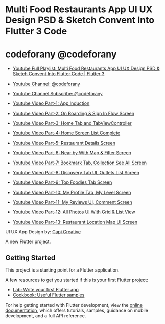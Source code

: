 # Multi Food Restaurants App UI UX Design PSD & Sketch Convent Into Flutter 3 Code

# codeforany @codeforany

- [Youtube Full Playlist: Multi Food Restaurants App UI UX Design PSD & Sketch Convent Into Flutter Code | Flutter 3](https://www.youtube.com/playlist?list=PLzcRC7PA0xWTacE7f0rxm1hyOgJe8DW5l)
- [Youtube Channel: @codeforany](https://www.youtube.com/channel/UCdQTp9wRK5vAOlEQZf9PHSg)
- [Youtube Channel Subscribe: @codeforany](https://www.youtube.com/channel/UCdQTp9wRK5vAOlEQZf9PHSg?sub_confirmation=1)

- [Youtube Video Part-1: App Induction](https://youtu.be/zQDz1pD2aT8)
- [Youtube Video Part-2: On Boarding & Sign In Flow Screen](https://youtu.be/UYwdXCTDzeY)
- [Youtube Video Part-3: Home Tab and TabViewController](https://youtu.be/fvEafF7287c)
- [Youtube Video Part-4: Home Screen List Complete](https://youtu.be/_RViRScW08I)
- [Youtube Video Part-5: Restaurant Details Screen](https://youtu.be/BiSqr7Qeo8I)
- [Youtube Video Part-6: Near by With Map & Filter Screen](https://youtu.be/KD4eoGQCbOo)
- [Youtube Video Part-7: Bookmark Tab, Collection See All Screen](https://youtu.be/u0XhLw75TKc)
- [Youtube Video Part-8: Discovery Tab UI, Outlets List Screen](https://youtu.be/Sq0AMk2DQtE)
- [Youtube Video Part-9: Top Foodies Tab Screen](https://youtu.be/9VClTuADkFs)
- [Youtube Video Part-10: My Profile Tab, My Level Screen](https://youtu.be/3zi7wa4JL5g)
- [Youtube Video Part-11: My Reviews UI, Comment Screen](https://youtu.be/TdJ-5I_PyWg)
- [Youtube Video Part-12: All Photos UI With Grid & List View](https://youtu.be/Mwgw3HcNGv8)
- [Youtube Video Part-13: Restaurant Location Map UI Screen](https://youtu.be/fnof70qv35M)

UI UX App Design by: [Capi Creative](https://www.behance.net/gallery/80968415/Free-Capi-Restaurant-iOS-UI-Kit)

A new Flutter project.

## Getting Started

This project is a starting point for a Flutter application.

A few resources to get you started if this is your first Flutter project:

- [Lab: Write your first Flutter app](https://docs.flutter.dev/get-started/codelab)
- [Cookbook: Useful Flutter samples](https://docs.flutter.dev/cookbook)

For help getting started with Flutter development, view the
[online documentation](https://docs.flutter.dev/), which offers tutorials,
samples, guidance on mobile development, and a full API reference.
